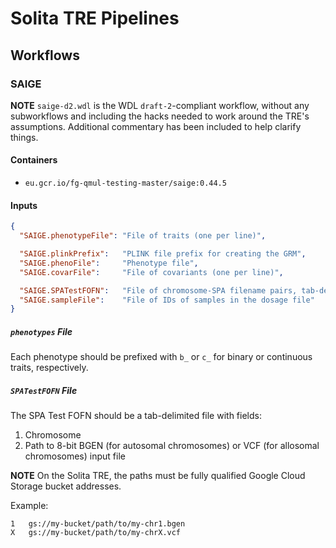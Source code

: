 # Solita TRE Pipelines

## Workflows

### SAIGE

**NOTE** `saige-d2.wdl` is the WDL `draft-2`-compliant workflow, without
any subworkflows and including the hacks needed to work around the TRE's
assumptions. Additional commentary has been included to help clarify
things.

#### Containers

* `eu.gcr.io/fg-qmul-testing-master/saige:0.44.5`

#### Inputs

```json
{
  "SAIGE.phenotypeFile": "File of traits (one per line)",

  "SAIGE.plinkPrefix":   "PLINK file prefix for creating the GRM",
  "SAIGE.phenoFile":     "Phenotype file",
  "SAIGE.covarFile":     "File of covariants (one per line)",

  "SAIGE.SPATestFOFN":   "File of chromosome-SPA filename pairs, tab-delimited",
  "SAIGE.sampleFile":    "File of IDs of samples in the dosage file"
}
```

##### `phenotypes` File

Each phenotype should be prefixed with `b_` or `c_` for binary or
continuous traits, respectively.

##### `SPATestFOFN` File

The SPA Test FOFN should be a tab-delimited file with fields:

1. Chromosome
2. Path to 8-bit BGEN (for autosomal chromosomes) or VCF (for allosomal
   chromosomes) input file

**NOTE** On the Solita TRE, the paths must be fully qualified Google
Cloud Storage bucket addresses.

Example:

```
1	gs://my-bucket/path/to/my-chr1.bgen
X	gs://my-bucket/path/to/my-chrX.vcf
```
